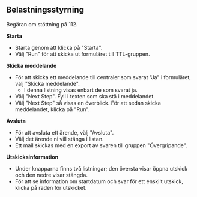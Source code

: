 ## Belastningsstyrning ##

Begäran om stöttning på 112.

**Starta**

* Starta genom att klicka på "Starta".
* Välj "Run" för att skicka ut formuläret till TTL-gruppen.

**Skicka meddelande**

* För att skicka ett meddelande till centraler som svarat "Ja" i formuläret, välj "Skicka meddelande".
  * I denna listning visas enbart de som svarat ja.
* Välj "Next Step". Fyll i texten som ska stå i meddelandet.
* Välj "Next Step" så visas en överblick. För att sedan skicka meddelandet, klicka på "Run".

**Avsluta**

* För att avsluta ett ärende, välj "Avsluta".
* Välj det ärende ni vill stänga i listan.
* Ett mail skickas med en export av svaren till gruppen "Övergripande".

**Utskicksinformation**

* Under knapparna finns två listningar; den översta visar öppna utskick och den nedre visar stängda.
* För att se information om startdatum och svar för ett enskilt utskick, klicka på raden för utskicket.
